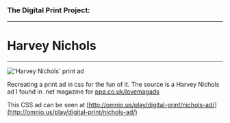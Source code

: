 ### The Digital Print Project:
---

# Harvey Nichols
***

!['Harvey Nichols' print ad](http://omnio.us/play/digital-print/nichols-ad/img/HarveyNicholsLipstickStainRemover.jpg "'Harvey Nichols' print ad")

Recreating a print ad in css for the fun of it. The source is a Harvey Nichols ad I found in .net magazine for [ppa.co.uk/lovemagads](http://www.ppa.co.uk/lovemagads)

This CSS ad can be seen at [http://omnio.us/play/digital-print/nichols-ad/](http://omnio.us/play/digital-print/nichols-ad/)